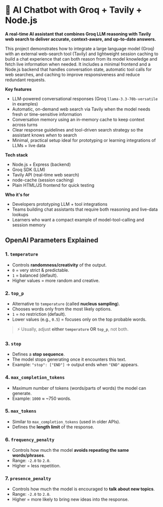 # 🧠 AI Chatbot with Groq + Tavily + Node.js

**A real-time AI assistant that combines Groq LLM reasoning with Tavily web search to deliver accurate, context-aware, and up-to-date answers.**  

This project demonstrates how to integrate a large language model (Groq) with an external web-search tool (Tavily) and lightweight session caching to build a chat experience that can both reason from its model knowledge and fetch live information when needed. It includes a minimal frontend and a Node.js backend that handles conversation state, automatic tool calls for web searches, and caching to improve responsiveness and reduce redundant requests.

**Key features**
- LLM-powered conversational responses (Groq `llama-3.3-70b-versatile` in examples)
- Automatic, on-demand web search via Tavily when the model needs fresh or time-sensitive information
- Conversation memory using an in-memory cache to keep context across turns
- Clear response guidelines and tool-driven search strategy so the assistant knows *when* to search
- Minimal, practical setup ideal for prototyping or learning integrations of LLMs + live data

**Tech stack**
- Node.js + Express (backend)
- Groq SDK (LLM)
- Tavily API (real-time web search)
- node-cache (session caching)
- Plain HTML/JS frontend for quick testing

**Who it's for**
- Developers prototyping LLM + tool integrations  
- Teams building chat assistants that require both reasoning and live-data lookups  
- Learners who want a compact example of model-tool-calling and session memory


## OpenAI Parameters Explained

### 1. `temperature`
- Controls **randomness/creativity** of the output.
- `0` = very strict & predictable.
- `1` = balanced (default).
- Higher values = more random and creative.

### 2. `top_p`
- Alternative to `temperature` (called **nucleus sampling**).
- Chooses words only from the most likely options.
- `1` = no restriction (default).
- Lower values (e.g., `0.5`) = focuses only on the top probable words.

> ⚡ Usually, adjust **either `temperature` OR `top_p`**, not both.

### 3. `stop`
- Defines a **stop sequence**.
- The model stops generating once it encounters this text.
- Example: `"stop": ["END"]` → output ends when `"END"` appears.

### 4. `max_completion_tokens`
- Maximum number of tokens (words/parts of words) the model can generate.
- Example: `1000` ≈ ~750 words.

### 5. `max_tokens`
- Similar to `max_completion_tokens` (used in older APIs).
- Defines the **length limit** of the response.

### 6. `frequency_penalty`
- Controls how much the model **avoids repeating the same words/phrases**.
- Range: `-2.0` to `2.0`.
- Higher = less repetition.

### 7. `presence_penalty`
- Controls how much the model is encouraged to **talk about new topics**.
- Range: `-2.0` to `2.0`.
- Higher = more likely to bring new ideas into the response.
